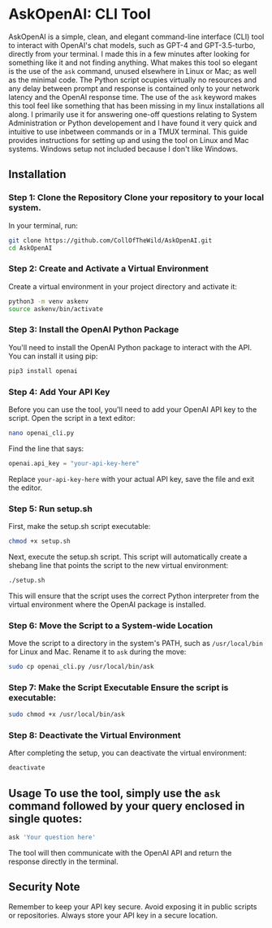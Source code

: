 # AskOpenAI: CLI Tool
AskOpenAI is a simple, clean, and elegant command-line interface (CLI) tool to interact with OpenAI's chat models, such as GPT-4 and GPT-3.5-turbo, directly from your terminal. I made this in a few minutes after looking for something like it and not finding anything. What makes this tool so elegant is the use of the `ask` command, unused elsewhere in Linux or Mac; as well as the minimal code. The Python script ocupies virtually no resources and any delay between prompt and response is contained only to your network latency and the OpenAI response time. The use of the `ask` keyword makes this tool feel like something that has been missing in my linux installations all along. I primarily use it for answering one-off questions relating to System Administration or Python developement and I have found it very quick and intuitive to use inbetween commands or in a TMUX terminal. This guide provides instructions for setting up and using the tool on Linux and Mac systems. Windows setup not included because I don't like Windows.
## Installation
### Step 1: Clone the Repository Clone your repository to your local system.
In your terminal, run:
```sh
git clone https://github.com/CollOfTheWild/AskOpenAI.git
cd AskOpenAI
```
### Step 2: Create and Activate a Virtual Environment
Create a virtual environment in your project directory and activate it:
```sh
python3 -m venv askenv
source askenv/bin/activate
```
### Step 3: Install the OpenAI Python Package
You'll need to install the OpenAI Python package to interact with the API. You can install it using pip:
```sh
pip3 install openai
```
### Step 4: Add Your API Key
Before you can use the tool, you'll need to add your OpenAI API key to the script. Open the script in a text editor:
```sh
nano openai_cli.py
```
Find the line that says:
```python
openai.api_key = "your-api-key-here"
```
Replace `your-api-key-here` with your actual API key, save the file and exit the editor.

### Step 5: Run setup.sh
First, make the setup.sh script executable:
```sh
chmod +x setup.sh
```
Next, execute the setup.sh script. This script will automatically create a shebang line that points the script to the new virtual environment:
```sh
./setup.sh
```
This will ensure that the script uses the correct Python interpreter from the virtual environment where the OpenAI package is installed.
### Step 6: Move the Script to a System-wide Location
Move the script to a directory in the system's PATH, such as `/usr/local/bin` for Linux and Mac. Rename it to `ask` during the move:
```sh
sudo cp openai_cli.py /usr/local/bin/ask
```
### Step 7: Make the Script Executable Ensure the script is executable:
```sh
sudo chmod +x /usr/local/bin/ask
```
### Step 8: Deactivate the Virtual Environment
After completing the setup, you can deactivate the virtual environment:
```sh
deactivate
```
## Usage To use the tool, simply use the `ask` command followed by your query enclosed in single quotes:
```sh
ask 'Your question here'
```
The tool will then communicate with the OpenAI API and return the response directly in the terminal.

## Security Note
Remember to keep your API key secure. Avoid exposing it in public scripts or repositories. Always store your API key in a secure location.
